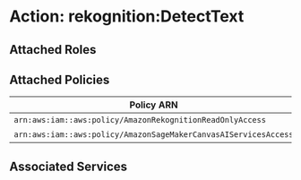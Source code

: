 # Action: rekognition:DetectText

## Attached Roles

## Attached Policies

| Policy ARN | Policy Name |
|------------|-------------|
| `arn:aws:iam::aws:policy/AmazonRekognitionReadOnlyAccess` | [AmazonRekognitionReadOnlyAccess](../policies.md#amazonrekognitionreadonlyaccess) |
| `arn:aws:iam::aws:policy/AmazonSageMakerCanvasAIServicesAccess` | [AmazonSageMakerCanvasAIServicesAccess](../policies.md#amazonsagemakercanvasaiservicesaccess) |

## Associated Services

